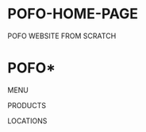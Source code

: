 # POFO-HOME-PAGE
POFO WEBSITE FROM SCRATCH
<!DOCTYPE html>
<html>
  <head>
    <title>
POFO WEBSITE
      </title>
    <meta charset="utf-8">
<style>
  body{
    background-image: url(https://photos.google.com/photo/AF1QipP0W2Ct9akzXCSU0MAFXNHrcSeBYVujmxfwJxft)
  }
</style>
</head>
  <body>
<main>
  <h1> POFO* </h1>
  <navbar>
    <p>MENU</p>
    <p>PRODUCTS</p>
        <p>LOCATIONS</p>
    <navbar>
  </main>
</body>
</html>
